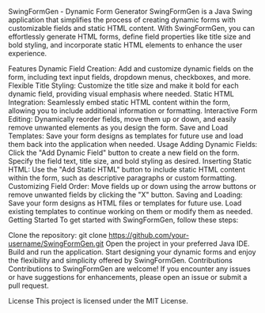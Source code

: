 SwingFormGen - Dynamic Form Generator
SwingFormGen is a Java Swing application that simplifies the process of creating dynamic forms with customizable fields and static HTML content. With SwingFormGen, you can effortlessly generate HTML forms, define field properties like title size and bold styling, and incorporate static HTML elements to enhance the user experience.

Features
Dynamic Field Creation: Add and customize dynamic fields on the form, including text input fields, dropdown menus, checkboxes, and more.
Flexible Title Styling: Customize the title size and make it bold for each dynamic field, providing visual emphasis where needed.
Static HTML Integration: Seamlessly embed static HTML content within the form, allowing you to include additional information or formatting.
Interactive Form Editing: Dynamically reorder fields, move them up or down, and easily remove unwanted elements as you design the form.
Save and Load Templates: Save your form designs as templates for future use and load them back into the application when needed.
Usage
Adding Dynamic Fields: Click the "Add Dynamic Field" button to create a new field on the form. Specify the field text, title size, and bold styling as desired.
Inserting Static HTML: Use the "Add Static HTML" button to include static HTML content within the form, such as descriptive paragraphs or custom formatting.
Customizing Field Order: Move fields up or down using the arrow buttons or remove unwanted fields by clicking the "X" button.
Saving and Loading: Save your form designs as HTML files or templates for future use. Load existing templates to continue working on them or modify them as needed.
Getting Started
To get started with SwingFormGen, follow these steps:

Clone the repository: git clone https://github.com/your-username/SwingFormGen.git
Open the project in your preferred Java IDE.
Build and run the application.
Start designing your dynamic forms and enjoy the flexibility and simplicity offered by SwingFormGen.
Contributions
Contributions to SwingFormGen are welcome! If you encounter any issues or have suggestions for enhancements, please open an issue or submit a pull request.

License
This project is licensed under the MIT License.
